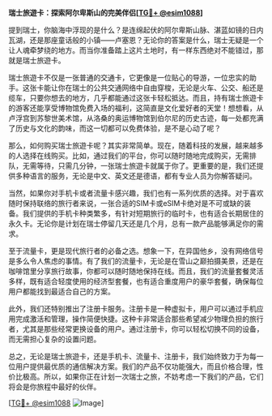 **瑞士旅遊卡：探索阿尔卑斯山的完美伴侣[[TG💪+ @esim1088](https://t.me/s/esim1088)]**

提到瑞士，你脑海中浮现的是什么？是连绵起伏的阿尔卑斯山脉、湛蓝如镜的日内瓦湖，还是那座童话般的小镇——卢塞恩？无论你的答案是什么，瑞士无疑是一个让人魂牵梦绕的地方。而当你准备踏上这片土地时，有一样东西绝对不能错过，那就是瑞士旅遊卡。

瑞士旅遊卡不仅是一张普通的交通卡，它更像是一位贴心的导游，一位忠实的助手。这张卡能让你在瑞士的公共交通网络中自由穿梭，无论是火车、公交、船还是缆车，只要你想去的地方，几乎都能通过这张卡轻松抵达。而且，持有瑞士旅遊卡的游客还能享受博物馆免费入场的福利，这简直是文化爱好者的天堂！想想看，从卢浮宫到苏黎世美术馆，从洛桑的奥运博物馆到伯尔尼的历史古迹，每一处都充满了历史与文化的韵味，而这一切都可以免费体验，是不是心动了呢？

那么，如何购买瑞士旅遊卡呢？其实非常简单。现在，随着科技的发展，越来越多的人选择在线购买。比如，通过我们的平台，你可以随时随地完成购买，无需排队，无需等待，只需几分钟，一张瑞士旅遊卡就属于你了。更重要的是，我们还提供多种语言的服务，无论是中文、英文还是德语，都有专业人员为你解答疑问。

当然，如果你对手机卡或者流量卡感兴趣，我们也有一系列优质的选择。对于喜欢随时保持联络的旅行者来说，一张合适的SIM卡或eSIM卡绝对是不可或缺的装备。我们提供的手机卡种类繁多，有针对短期旅行的临时卡，也有适合长期居住的永久卡。无论你是计划在瑞士停留几天还是几个月，总有一款产品能够满足你的需求。

至于流量卡，更是现代旅行者的必备之选。想象一下，在异国他乡，没有网络信号是多么令人焦虑的事情。有了我们的流量卡，无论是在雪山之巅拍摄美景，还是在咖啡馆里分享旅行故事，你都可以随时随地保持在线。而且，我们的流量套餐灵活多样，既有适合轻度使用的经济型套餐，也有适合重度用户的豪华套餐，确保每位用户都能找到最适合自己的方案。

此外，我们还特别推出了注册卡服务。注册卡是一种虚拟卡，用户可以通过手机应用完成激活和管理，操作简便快捷。这种卡非常适合那些希望减少物理负担的旅行者，尤其是那些经常更换设备的用户。通过注册卡，你可以轻松切换不同的设备，而无需担心复杂的设置问题。

总之，无论是瑞士旅遊卡，还是手机卡、流量卡、注册卡，我们始终致力于为每一位用户提供最优质的通信解决方案。我们的产品不仅功能强大，而且价格合理，性价比极高。所以，如果你正在计划一次瑞士之旅，不妨考虑一下我们的产品，它们将会是你旅程中最好的伙伴。

[[TG💪+ @esim1088](https://t.me/s/esim1088) ![Image](https://i.postimg.cc/4NQfJmqS/Snipaste-2025-05-13-00-14-12.png)]